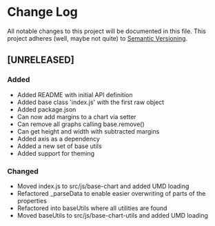 # Change Log
All notable changes to this project will be documented in this file.
This project adheres (well, maybe not quite) to [Semantic Versioning](http://semver.org/).




## [UNRELEASED]
### Added
- Added README with initial API definition
- Added base class 'index.js' with the first raw object
- Added package.json
- Can now add margins to a chart via setter
- Can remove all graphs calling base.remove()
- Can get height and width with subtracted margins
- Added axis as a dependency
- Added a new set of base utils
- Added support for theming


### Changed
- Moved index.js to src/js/base-chart and added UMD loading
- Refactored _parseData to enable easier overwriting of parts of the properties
- Refactored into baseUtils where all utilities are found
- Moved baseUtils to src/js/base-chart-utils and added UMD loading

[//]: ##############################################
<!---
[//]: # (Legend)
[Added]:        <> (for new features.)
[Changed]:      <> (for changes in existing functionality.)
[Deprecated]:   <> (for once-stable features removed in upcoming releases.)
[Removed]:      <> (for deprecated features removed in this release.)
[Fixed]:        <> (for any bug fixes.)
[Security]:     <> (to invite users to upgrade in case of vulnerabilities.)
--->